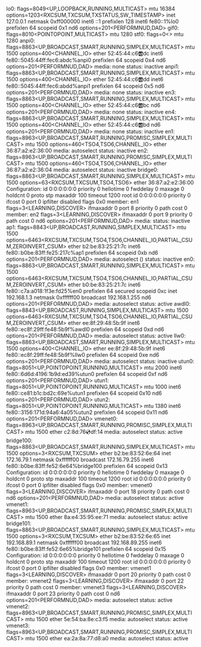 lo0: flags=8049<UP,LOOPBACK,RUNNING,MULTICAST> mtu 16384
	options=1203<RXCSUM,TXCSUM,TXSTATUS,SW_TIMESTAMP>
	inet 127.0.0.1 netmask 0xff000000 
	inet6 ::1 prefixlen 128 
	inet6 fe80::1%lo0 prefixlen 64 scopeid 0x1 
	nd6 options=201<PERFORMNUD,DAD>
gif0: flags=8010<POINTOPOINT,MULTICAST> mtu 1280
stf0: flags=0<> mtu 1280
anpi0: flags=8863<UP,BROADCAST,SMART,RUNNING,SIMPLEX,MULTICAST> mtu 1500
	options=400<CHANNEL_IO>
	ether 52:45:44:c6:ab:dc 
	inet6 fe80::5045:44ff:fec6:abdc%anpi0 prefixlen 64 scopeid 0x4 
	nd6 options=201<PERFORMNUD,DAD>
	media: none
	status: inactive
anpi1: flags=8863<UP,BROADCAST,SMART,RUNNING,SIMPLEX,MULTICAST> mtu 1500
	options=400<CHANNEL_IO>
	ether 52:45:44:c6:ab:dd 
	inet6 fe80::5045:44ff:fec6:abdd%anpi1 prefixlen 64 scopeid 0x5 
	nd6 options=201<PERFORMNUD,DAD>
	media: none
	status: inactive
en3: flags=8863<UP,BROADCAST,SMART,RUNNING,SIMPLEX,MULTICAST> mtu 1500
	options=400<CHANNEL_IO>
	ether 52:45:44:c6:ab:bc 
	nd6 options=201<PERFORMNUD,DAD>
	media: none
	status: inactive
en4: flags=8863<UP,BROADCAST,SMART,RUNNING,SIMPLEX,MULTICAST> mtu 1500
	options=400<CHANNEL_IO>
	ether 52:45:44:c6:ab:bd 
	nd6 options=201<PERFORMNUD,DAD>
	media: none
	status: inactive
en1: flags=8963<UP,BROADCAST,SMART,RUNNING,PROMISC,SIMPLEX,MULTICAST> mtu 1500
	options=460<TSO4,TSO6,CHANNEL_IO>
	ether 36:87:a2:e2:36:00 
	media: autoselect <full-duplex>
	status: inactive
en2: flags=8963<UP,BROADCAST,SMART,RUNNING,PROMISC,SIMPLEX,MULTICAST> mtu 1500
	options=460<TSO4,TSO6,CHANNEL_IO>
	ether 36:87:a2:e2:36:04 
	media: autoselect <full-duplex>
	status: inactive
bridge0: flags=8863<UP,BROADCAST,SMART,RUNNING,SIMPLEX,MULTICAST> mtu 1500
	options=63<RXCSUM,TXCSUM,TSO4,TSO6>
	ether 36:87:a2:e2:36:00 
	Configuration:
		id 0:0:0:0:0:0 priority 0 hellotime 0 fwddelay 0
		maxage 0 holdcnt 0 proto stp maxaddr 100 timeout 1200
		root id 0:0:0:0:0:0 priority 0 ifcost 0 port 0
		ipfilter disabled flags 0x0
	member: en1 flags=3<LEARNING,DISCOVER>
	        ifmaxaddr 0 port 8 priority 0 path cost 0
	member: en2 flags=3<LEARNING,DISCOVER>
	        ifmaxaddr 0 port 9 priority 0 path cost 0
	nd6 options=201<PERFORMNUD,DAD>
	media: <unknown type>
	status: inactive
ap1: flags=8843<UP,BROADCAST,RUNNING,SIMPLEX,MULTICAST> mtu 1500
	options=6463<RXCSUM,TXCSUM,TSO4,TSO6,CHANNEL_IO,PARTIAL_CSUM,ZEROINVERT_CSUM>
	ether b2:be:83:25:21:7c 
	inet6 fe80::b0be:83ff:fe25:217c%ap1 prefixlen 64 scopeid 0xb 
	nd6 options=201<PERFORMNUD,DAD>
	media: autoselect (<unknown type>)
	status: inactive
en0: flags=8863<UP,BROADCAST,SMART,RUNNING,SIMPLEX,MULTICAST> mtu 1500
	options=6463<RXCSUM,TXCSUM,TSO4,TSO6,CHANNEL_IO,PARTIAL_CSUM,ZEROINVERT_CSUM>
	ether b0:be:83:25:21:7c 
	inet6 fe80::c7a:a018:1f3e:fd25%en0 prefixlen 64 secured scopeid 0xc 
	inet 192.168.1.3 netmask 0xffffff00 broadcast 192.168.1.255
	nd6 options=201<PERFORMNUD,DAD>
	media: autoselect
	status: active
awdl0: flags=8843<UP,BROADCAST,RUNNING,SIMPLEX,MULTICAST> mtu 1500
	options=6463<RXCSUM,TXCSUM,TSO4,TSO6,CHANNEL_IO,PARTIAL_CSUM,ZEROINVERT_CSUM>
	ether ee:8f:29:48:5b:9f 
	inet6 fe80::ec8f:29ff:fe48:5b9f%awdl0 prefixlen 64 scopeid 0xd 
	nd6 options=201<PERFORMNUD,DAD>
	media: autoselect
	status: active
llw0: flags=8863<UP,BROADCAST,SMART,RUNNING,SIMPLEX,MULTICAST> mtu 1500
	options=400<CHANNEL_IO>
	ether ee:8f:29:48:5b:9f 
	inet6 fe80::ec8f:29ff:fe48:5b9f%llw0 prefixlen 64 scopeid 0xe 
	nd6 options=201<PERFORMNUD,DAD>
	media: autoselect
	status: inactive
utun0: flags=8051<UP,POINTOPOINT,RUNNING,MULTICAST> mtu 2000
	inet6 fe80::6d6d:4196:1b9d:ed39%utun0 prefixlen 64 scopeid 0xf 
	nd6 options=201<PERFORMNUD,DAD>
utun1: flags=8051<UP,POINTOPOINT,RUNNING,MULTICAST> mtu 1000
	inet6 fe80::ce81:b1c:bd2c:69e%utun1 prefixlen 64 scopeid 0x10 
	nd6 options=201<PERFORMNUD,DAD>
utun2: flags=8051<UP,POINTOPOINT,RUNNING,MULTICAST> mtu 1380
	inet6 fe80::3156:171d:94a6:4a05%utun2 prefixlen 64 scopeid 0x11 
	nd6 options=201<PERFORMNUD,DAD>
vmenet0: flags=8963<UP,BROADCAST,SMART,RUNNING,PROMISC,SIMPLEX,MULTICAST> mtu 1500
	ether c2:8d:76:cd:df:14 
	media: autoselect
	status: active
bridge100: flags=8863<UP,BROADCAST,SMART,RUNNING,SIMPLEX,MULTICAST> mtu 1500
	options=3<RXCSUM,TXCSUM>
	ether b2:be:83:52:6e:64 
	inet 172.16.79.1 netmask 0xffffff00 broadcast 172.16.79.255
	inet6 fe80::b0be:83ff:fe52:6e64%bridge100 prefixlen 64 scopeid 0x13 
	Configuration:
		id 0:0:0:0:0:0 priority 0 hellotime 0 fwddelay 0
		maxage 0 holdcnt 0 proto stp maxaddr 100 timeout 1200
		root id 0:0:0:0:0:0 priority 0 ifcost 0 port 0
		ipfilter disabled flags 0x0
	member: vmenet0 flags=3<LEARNING,DISCOVER>
	        ifmaxaddr 0 port 18 priority 0 path cost 0
	nd6 options=201<PERFORMNUD,DAD>
	media: autoselect
	status: active
vmenet1: flags=8963<UP,BROADCAST,SMART,RUNNING,PROMISC,SIMPLEX,MULTICAST> mtu 1500
	ether 8a:e4:35:95:ee:71 
	media: autoselect
	status: active
bridge101: flags=8863<UP,BROADCAST,SMART,RUNNING,SIMPLEX,MULTICAST> mtu 1500
	options=3<RXCSUM,TXCSUM>
	ether b2:be:83:52:6e:65 
	inet 192.168.89.1 netmask 0xffffff00 broadcast 192.168.89.255
	inet6 fe80::b0be:83ff:fe52:6e65%bridge101 prefixlen 64 scopeid 0x15 
	Configuration:
		id 0:0:0:0:0:0 priority 0 hellotime 0 fwddelay 0
		maxage 0 holdcnt 0 proto stp maxaddr 100 timeout 1200
		root id 0:0:0:0:0:0 priority 0 ifcost 0 port 0
		ipfilter disabled flags 0x0
	member: vmenet1 flags=3<LEARNING,DISCOVER>
	        ifmaxaddr 0 port 20 priority 0 path cost 0
	member: vmenet2 flags=3<LEARNING,DISCOVER>
	        ifmaxaddr 0 port 22 priority 0 path cost 0
	member: vmenet3 flags=3<LEARNING,DISCOVER>
	        ifmaxaddr 0 port 23 priority 0 path cost 0
	nd6 options=201<PERFORMNUD,DAD>
	media: autoselect
	status: active
vmenet2: flags=8963<UP,BROADCAST,SMART,RUNNING,PROMISC,SIMPLEX,MULTICAST> mtu 1500
	ether 5e:54:ba:8e:c3:f5 
	media: autoselect
	status: active
vmenet3: flags=8963<UP,BROADCAST,SMART,RUNNING,PROMISC,SIMPLEX,MULTICAST> mtu 1500
	ether ea:2a:8a:77:d8:a0 
	media: autoselect
	status: active
